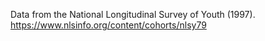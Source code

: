 Data from the National Longitudinal Survey of Youth (1997).
https://www.nlsinfo.org/content/cohorts/nlsy79
